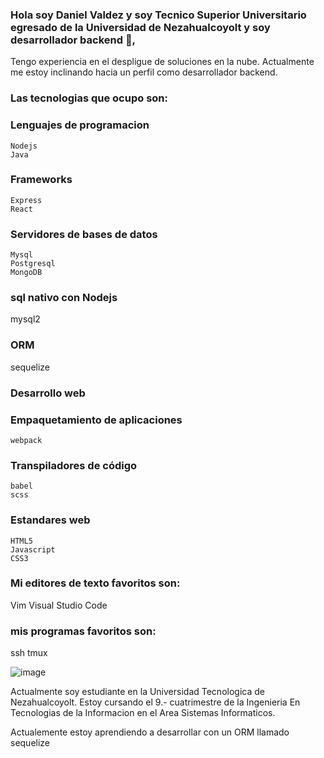 ### Hola soy Daniel Valdez y soy Tecnico Superior Universitario egresado de la Universidad de Nezahualcoyolt y soy desarrollador backend 👋,
Tengo experiencia en el despligue de soluciones en la nube. Actualmente me estoy inclinando hacia un perfil como desarrollador backend.

### Las tecnologias que ocupo son: 
  ### Lenguajes de programacion
    Nodejs
    Java
   
  ### Frameworks
    Express
    React
   
  ### Servidores de bases de datos
    Mysql
    Postgresql
    MongoDB
  
  ### sql nativo con Nodejs
   mysql2
  
  ### ORM
  sequelize
  
  ### Desarrollo web
  
  ### Empaquetamiento de aplicaciones
    webpack
  
  ### Transpiladores de código
    babel
    scss
    
  ### Estandares web
    HTML5
    Javascript
    CSS3
    
  
  ### Mi editores de texto favoritos son:
  Vim
  Visual Studio Code
  
  ### mis programas favoritos son:
   ssh
   tmux
   
![image](https://user-images.githubusercontent.com/51674961/119572098-dd826400-bd77-11eb-99d7-51543dfdb11f.png)

Actualmente soy estudiante en la Universidad Tecnologica de Nezahualcoyolt. Estoy cursando el 9.- cuatrimestre de la Ingenieria
En Tecnologias de la Informacion en el Area Sistemas Informaticos.

Actualemente estoy aprendiendo a desarrollar con un ORM llamado sequelize
<!--
**dantorres45/dantorres45** is a ✨ _special_ ✨ repository because its `README.md` (this file) appears on your GitHub profile.

Here are some ideas to get you started:

- 🔭 I’m currently working on ...
- 🌱 I’m currently learning ...
- 👯 I’m looking to collaborate on ...
- 🤔 I’m looking for help with ...
- 💬 Ask me about ...
- 📫 How to reach me: ...
- 😄 Pronouns: ...
- ⚡ Fun fact: ...
-->
